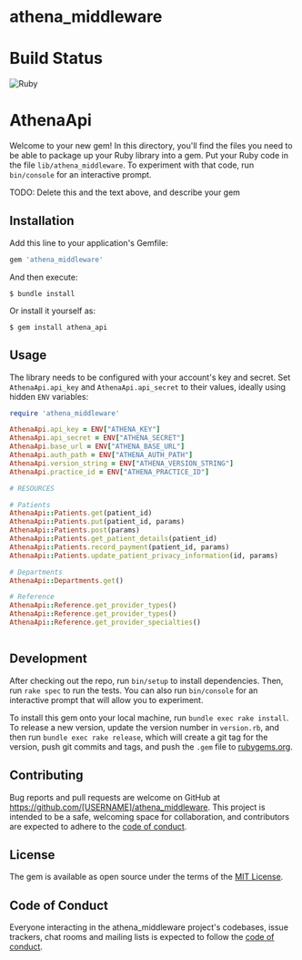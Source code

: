 # athena_middleware
# Build Status # 
![Ruby](https://github.com/BreakthroughBehavioralInc/athena_middleware/actions/workflows/ruby.yml/badge.svg)


# AthenaApi

Welcome to your new gem! In this directory, you'll find the files you need to be able to package up your Ruby library into a gem. Put your Ruby code in the file `lib/athena_middleware`. To experiment with that code, run `bin/console` for an interactive prompt.

TODO: Delete this and the text above, and describe your gem

## Installation

Add this line to your application's Gemfile:

```ruby
gem 'athena_middleware'
```

And then execute:

    $ bundle install

Or install it yourself as:

    $ gem install athena_api

## Usage



The library needs to be configured with your account's key and secret. Set `AthenaApi.api_key` and `AthenaApi.api_secret` to their values, ideally using hidden `ENV` variables:

```ruby
require 'athena_middleware'

AthenaApi.api_key = ENV["ATHENA_KEY"]
AthenaApi.api_secret = ENV["ATHENA_SECRET"]
AthenaApi.base_url = ENV["ATHENA_BASE_URL"]
AthenaApi.auth_path = ENV["ATHENA_AUTH_PATH"]
AthenaApi.version_string = ENV["ATHENA_VERSION_STRING"]
AthenaApi.practice_id = ENV["ATHENA_PRACTICE_ID"]

# RESOURCES

# Patients
AthenaApi::Patients.get(patient_id)
AthenaApi::Patients.put(patient_id, params)
AthenaApi::Patients.post(params)
AthenaApi::Patients.get_patient_details(patient_id)
AthenaApi::Patients.record_payment(patient_id, params)
AthenaApi::Patients.update_patient_privacy_information(id, params)

# Departments
AthenaApi::Departments.get()

# Reference
AthenaApi::Reference.get_provider_types()
AthenaApi::Reference.get_provider_types()
AthenaApi::Reference.get_provider_specialties()



```

## Development

After checking out the repo, run `bin/setup` to install dependencies. Then, run `rake spec` to run the tests. You can also run `bin/console` for an interactive prompt that will allow you to experiment.

To install this gem onto your local machine, run `bundle exec rake install`. To release a new version, update the version number in `version.rb`, and then run `bundle exec rake release`, which will create a git tag for the version, push git commits and tags, and push the `.gem` file to [rubygems.org](https://rubygems.org).

## Contributing

Bug reports and pull requests are welcome on GitHub at https://github.com/[USERNAME]/athena_middleware. This project is intended to be a safe, welcoming space for collaboration, and contributors are expected to adhere to the [code of conduct](https://github.com/[USERNAME]/athena_middleware/blob/master/CODE_OF_CONDUCT.md).

## License

The gem is available as open source under the terms of the [MIT License](https://opensource.org/licenses/MIT).

## Code of Conduct

Everyone interacting in the athena_middleware project's codebases, issue trackers, chat rooms and mailing lists is expected to follow the [code of conduct](https://github.com/[USERNAME]/athena_middleware/blob/master/CODE_OF_CONDUCT.md).
